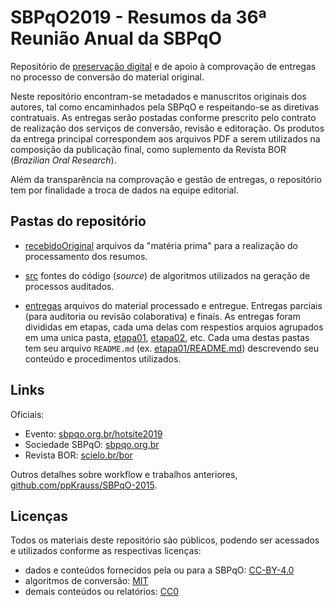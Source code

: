 # SBPqO2019 - Resumos da 36ª Reunião Anual da SBPqO

Repositório de [preservação digital](https://en.wikipedia.org/wiki/Digital_preservation) e de apoio à comprovação de entregas no processo de conversão do material original.

Neste repositório encontram-se metadados e manuscritos originais dos autores, tal como encaminhados pela SBPqO e respeitando-se as diretivas contratuais. As entregas serão postadas conforme prescrito pelo contrato de realização dos serviços de conversão, revisão e editoração. Os produtos da entrega principal correspondem aos arquivos PDF a serem utilizados na composição da publicação final, como suplemento da Revista BOR (*Brazilian Oral Research*).

Além da transparência na comprovação e gestão de entregas, o repositório tem por finalidade a troca de dados na equipe editorial.

## Pastas do repositório

* [recebidoOriginal](recebidoOriginal) arquivos da "matéria prima" para a realização do processamento dos resumos. 

* [src](src) fontes do código (*source*) de algoritmos utilizados na geração de processos auditados. 

* [entregas](entregas) arquivos do material processado e entregue. Entregas parciais (para auditoria ou revisão colaborativa) e finais. As entregas foram divididas em etapas, cada uma delas com respestios arquios agrupados em uma unica pasta, [etapa01](entregas/etapa01), [etapa02](entregas/etapa02), etc. Cada uma destas pastas tem seu arquivo `README.md` (ex. [etapa01/README.md](entregas/etapa01/README.md)) descrevendo seu conteúdo e procedimentos utilizados.

## Links

Oficiais:
* Evento: [sbpqo.org.br/hotsite2019](https://www.sbpqo.org.br/hotsite2019/)
* Sociedade SBPqO: [sbpqo.org.br](https://www.sbpqo.org.br)
* Revista BOR: [scielo.br/bor](http://www.scielo.br/bor)

Outros detalhes sobre workflow e trabalhos anteriores, [github.com/ppKrauss/SBPqO-2015](https://github.com/ppKrauss/SBPqO-2015). 

## Licenças
Todos os materiais deste repositório são públicos, podendo ser acessados e utilizados conforme as respectivas licenças:
* dados e conteúdos fornecidos pela ou para a SBPqO: [CC-BY-4.0](https://creativecommons.org/licenses/by/4.0/)
* algoritmos de conversão: [MIT](https://spdx.org/licenses/MIT.html)
* demais conteúdos ou relatórios: [CC0](https://creativecommons.org/publicdomain/zero/1.0/)



